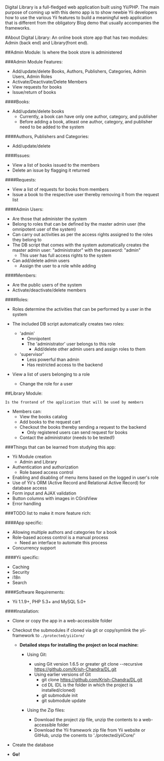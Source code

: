 Digital Library is a full-fledged web application built using Yii/PHP. The main purpose of coming up with this demo app is to show newbie Yii developers how to use the various Yii features to build a meaningful web application that is different from the obligatory Blog demo that usually accompanies the frameworks.

#About Digital Library:
	An online book store app that has two modules: Admin (back end) and Library(front end).
	
##Admin Module:
	Is where the book store is administered

###Admin Module Features:

- Add/update/delete Books, Authors, Publishers, Categories, Admin Users, Admin Roles
- Activate/Deactivate/Delete Members
- View requests for books
- Issue/return of books
			
####Books:

- Add/update/delete books
	- Currently, a book can have only one author, category, and publisher
	- Before adding a book, atleast one author, category, and publisher need to be added to the system
			
####Authors, Publishers and Categories:

- Add/update/delete

####Issues:

- View a list of books issued to the members 
- Delete an issue by flagging it returned

####Requests:

- View a list of requests for books from members
- Issue a book to the respective user thereby removing it from the request list

####Admin Users:

- Are those that administer the system 
- Belong to roles that can be defined by the master admin user (the omnipotent user of the system)
- Can carry out activities as per the access rights assigned to the roles they belong to 
- The DB script that comes with the system automatically creates the master admin user: "administrator" with the password: "admin"
	- This user has full access rights to the system
- Can add/delete admin users
	- Assign the user to a role while adding

####Members:

- Are the public users of the system
- Activate/deactivate/delete members

####Roles:

- Roles determine the activities that can be performed by a user in the system
- The included DB script automatically creates two roles:
	- 'admin'
		- Omnipotent
		- The 'administrator' user belongs to this role
			- Add/delete other admin users and assign roles to them						
	- 'supervisor'						
		- Less powerful than admin
		- Has restricted access to the backend

- View a list of users belonging to a role
	- Change the role for a user


##Library Module:

	Is the frontend of the application that will be used by members

- Members can:
	- View the books catalog
	- Add books to the request cart
	- Checkout the books thereby sending a request to the backend
		- Only registered users can send request for books
	- Contact the administrator (needs to be tested!)
	

###Things that can be learned from studying this app:

- Yii Module creation
	- Admin and Library
- Authentication and authorization
	- Role based access control
- Enabling and disabling of menu items based on the logged in user's role
- Use of Yii's ORM (Active Record and Relational Active Record) for database access
- Form input and AJAX validation
- Button columns with images in CGridView
- Error handling

###TODO list to make it more feature rich:

####App specific:

- Allowing multiple authors and categories for a book
- Role-based access control is a manual process
	- Need an interface to automate this process
- Concurrency support

####Yii specific:

- Caching 
- Security
- i18n
- Search

####Software Requirements:

- Yii 1.1.9+, PHP 5.3+ and MySQL 5.0+

####Installation:

- Clone or copy the app in a web-accessible folder
- Checkout the submodules if cloned via git or copy/symlink the yii-framework to `./protected/yiiCore/`

	- **Detailed steps for installing the project on local machine:**
		- Using Git:
			- using Git version 1.6.5 or greater
				git clone --recursive https://github.com/Krish-Chandra/DL.git
			- Using earlier versions of Git
				- git clone https://github.com/Krish-Chandra/DL.git
				- cd DL (DL is the folder in which the project is installed/cloned)
				- git submodule init
				- git submodule update

		- Using the Zip files:
			- Download the project zip file, unzip the contents to a web-accessible folder
			- Download the Yii framework zip file from Yii website or GitHub, unzip the conents to './protected/yiiCore/'

- Create the database
- **Go!**